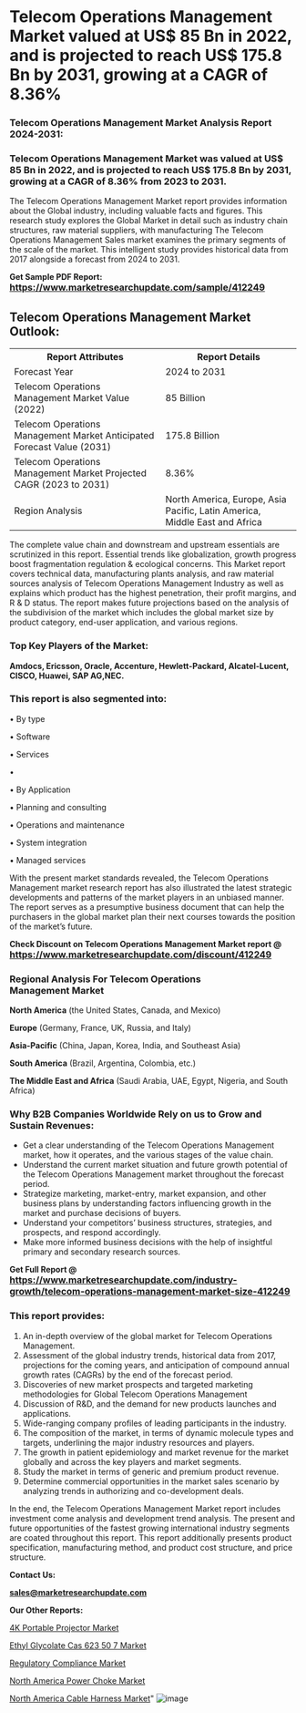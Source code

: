 # Telecom Operations Management Market valued at US$ 85 Bn in 2022, and is projected to reach US$ 175.8 Bn by 2031, growing at a CAGR of 8.36%

<strong><h3>Telecom Operations Management Market Analysis Report 2024-2031:</h3></strong>

<strong><h3>Telecom Operations Management Market was valued at US$ 85 Bn in 2022, and is projected to reach US$ 175.8 Bn by 2031, growing at a CAGR of 8.36% from 2023 to 2031.</h3></strong>

The Telecom Operations Management Market report provides information about the Global industry, including valuable facts and figures. This research study explores the Global Market in detail such as industry chain structures, raw material suppliers, with manufacturing The Telecom Operations Management Sales market examines the primary segments of the scale of the market. This intelligent study provides historical data from 2017 alongside a forecast from 2024 to 2031.

<strong>Get Sample PDF Report: <a href=https://www.marketresearchupdate.com/sample/412249><font size=3 color=#0000ff>https://www.marketresearchupdate.com/sample/412249</font></a></strong>

<html>
<body>

<h2>Telecom Operations Management Market Outlook:</h2>

<table>
  <tr>
    <th>Report Attributes</th>
    <th>Report Details</th>
  </tr>
  <tr>
    <td>Forecast Year</td>
    <td>2024 to 2031</td>
  </tr>
  <tr>
    <td>Telecom Operations Management Market Value (2022)</td>
    <td>85 Billion</td>
  </tr>
  <tr>
    <td>Telecom Operations Management Market Anticipated Forecast Value (2031)</td>
    <td>175.8 Billion</td>
  </tr>
  <tr>
    <td>Telecom Operations Management Market Projected CAGR (2023 to 2031)</td>
    <td>8.36%</td>
  </tr>
  <tr>
    <td>Region Analysis</td>
    <td>North America, Europe, Asia Pacific, Latin America, Middle East and Africa</td>
  </tr>
</table>

</body>
</html>

The complete value chain and downstream and upstream essentials are scrutinized in this report. Essential trends like globalization, growth progress boost fragmentation regulation &amp; ecological concerns. This Market report covers technical data, manufacturing plants analysis, and raw material sources analysis of Telecom Operations Management Industry as well as explains which product has the highest penetration, their profit margins, and R & D status. The report makes future projections based on the analysis of the subdivision of the market which includes the global market size by product category, end-user application, and various regions.

<strong><h3>Top Key Players of the Market:</h3></strong>

<strong>Amdocs, Ericsson, Oracle, Accenture, Hewlett-Packard, Alcatel-Lucent, CISCO, Huawei, SAP AG,NEC.</strong>

<strong><h3>This report is also segmented into:</h3></strong>

• By type 

• Software

• Services

• 

• By Application

• Planning and consulting

• Operations and maintenance

• System integration

• Managed services

With the present market standards revealed, the Telecom Operations Management market research report has also illustrated the latest strategic developments and patterns of the market players in an unbiased manner. The report serves as a presumptive business document that can help the purchasers in the global market plan their next courses towards the position of the market’s future.

<strong>Check Discount on Telecom Operations Management Market report @ <a href=https://www.marketresearchupdate.com/discount/412249><font size=3 color=#0000ff>https://www.marketresearchupdate.com/discount/412249</font></a></strong>

<strong><h3>Regional Analysis For Telecom Operations Management Market</h3></strong>

<strong>North America</strong> (the United States, Canada, and Mexico)

<strong>Europe</strong> (Germany, France, UK, Russia, and Italy)

<strong>Asia-Pacific</strong> (China, Japan, Korea, India, and Southeast Asia)

<strong>South America</strong> (Brazil, Argentina, Colombia, etc.)

<strong>The Middle East and Africa</strong> (Saudi Arabia, UAE, Egypt, Nigeria, and South Africa)

<strong><h3>Why B2B Companies Worldwide Rely on us to Grow and Sustain Revenues:</h3></strong>
<ul>
  <li>Get a clear understanding of the Telecom Operations Management market, how it operates, and the various stages of the value chain.</li>
  <li>Understand the current market situation and future growth potential of the Telecom Operations Management market throughout the forecast period.</li>
  <li>Strategize marketing, market-entry, market expansion, and other business plans by understanding factors influencing growth in the market and purchase decisions of buyers.</li>
  <li>Understand your competitors’ business structures, strategies, and prospects, and respond accordingly.</li>
  <li>Make more informed business decisions with the help of insightful primary and secondary research sources.</li>
</ul>

<strong>Get Full Report @ <a href=https://www.marketresearchupdate.com/industry-growth/telecom-operations-management-market-size-412249><font size=3 color=#0000ff>https://www.marketresearchupdate.com/industry-growth/telecom-operations-management-market-size-412249</font></a></strong>

<strong><h3>This report provides:</h3></strong>
<ol>
  <li>An in-depth overview of the global market for Telecom Operations Management.</li>
  <li>Assessment of the global industry trends, historical data from 2017, projections for the coming years, and anticipation of compound annual growth rates (CAGRs) by the end of the forecast period.</li>
  <li>Discoveries of new market prospects and targeted marketing methodologies for Global Telecom Operations Management</li>
  <li>Discussion of R&amp;D, and the demand for new products launches and applications.</li>
  <li>Wide-ranging company profiles of leading participants in the industry.</li>
  <li>The composition of the market, in terms of dynamic molecule types and targets, underlining the major industry resources and players.</li>
  <li>The growth in patient epidemiology and market revenue for the market globally and across the key players and market segments.</li>
  <li>Study the market in terms of generic and premium product revenue.</li>
  <li>Determine commercial opportunities in the market sales scenario by analyzing trends in authorizing and co-development deals.</li>
</ol>

In the end, the Telecom Operations Management Market report includes investment come analysis and development trend analysis. The present and future opportunities of the fastest growing international industry segments are coated throughout this report. This report additionally presents product specification, manufacturing method, and product cost structure, and price structure.

<strong>Contact Us:</strong>

<strong>sales@marketresearchupdate.com</strong>

<strong>Our Other Reports:</strong>

<a href=https://www.linkedin.com/pulse/4k-portable-projector-market-has-huge-demand>4K Portable Projector Market</a>

<a href=https://www.linkedin.com/pulse/ethyl-glycolate-cas-623-50-7-market-industry>Ethyl Glycolate Cas 623 50 7 Market</a>

<a href=https://www.linkedin.com/pulse/regulatory-compliance-market-outlooks-2023-size>Regulatory Compliance Market</a>

<a href=https://www.linkedin.com/pulse/north-america-power-choke-market-2023-manufacturers>North America Power Choke Market</a>

<a href=https://www.linkedin.com/pulse/north-america-cable-harness-market-upcoming-trends>North America Cable Harness Market</a>"
![image](https://github.com/Ankan-2/Market-Research-News/assets/158291571/4ddce7ba-0871-4c66-82ac-dc3cde5ae27c)
